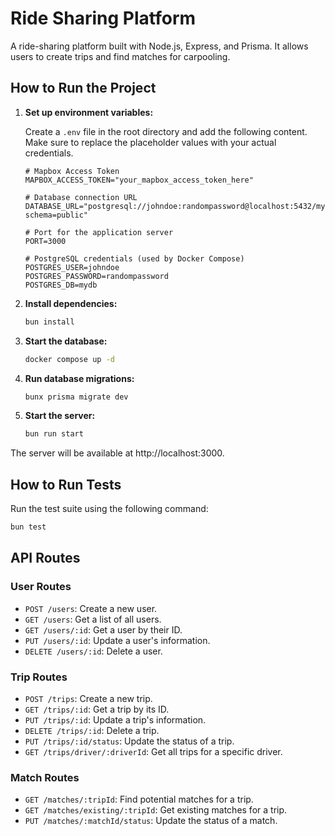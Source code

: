 # Ride Sharing Platform

A ride-sharing platform built with Node.js, Express, and Prisma. It allows users to create trips and find matches for carpooling.

## How to Run the Project

1.  **Set up environment variables:**

    Create a `.env` file in the root directory and add the following content. Make sure to replace the placeholder values with your actual credentials.

    ```
    # Mapbox Access Token
    MAPBOX_ACCESS_TOKEN="your_mapbox_access_token_here"

    # Database connection URL
    DATABASE_URL="postgresql://johndoe:randompassword@localhost:5432/mydb?schema=public"

    # Port for the application server
    PORT=3000

    # PostgreSQL credentials (used by Docker Compose)
    POSTGRES_USER=johndoe
    POSTGRES_PASSWORD=randompassword
    POSTGRES_DB=mydb
    ```

2.  **Install dependencies:**
    ```bash
    bun install
    ```

3.  **Start the database:**
    ```bash
    docker compose up -d
    ```

4.  **Run database migrations:**
    ```bash
    bunx prisma migrate dev
    ```

5.  **Start the server:**
    ```bash
    bun run start
    ```

The server will be available at http://localhost:3000.

## How to Run Tests

Run the test suite using the following command:

```bash
bun test
```

## API Routes

### User Routes

-   `POST /users`: Create a new user.
-   `GET /users`: Get a list of all users.
-   `GET /users/:id`: Get a user by their ID.
-   `PUT /users/:id`: Update a user's information.
-   `DELETE /users/:id`: Delete a user.

### Trip Routes

-   `POST /trips`: Create a new trip.
-   `GET /trips/:id`: Get a trip by its ID.
-   `PUT /trips/:id`: Update a trip's information.
-   `DELETE /trips/:id`: Delete a trip.
-   `PUT /trips/:id/status`: Update the status of a trip.
-   `GET /trips/driver/:driverId`: Get all trips for a specific driver.

### Match Routes

-   `GET /matches/:tripId`: Find potential matches for a trip.
-   `GET /matches/existing/:tripId`: Get existing matches for a trip.
-   `PUT /matches/:matchId/status`: Update the status of a match.

